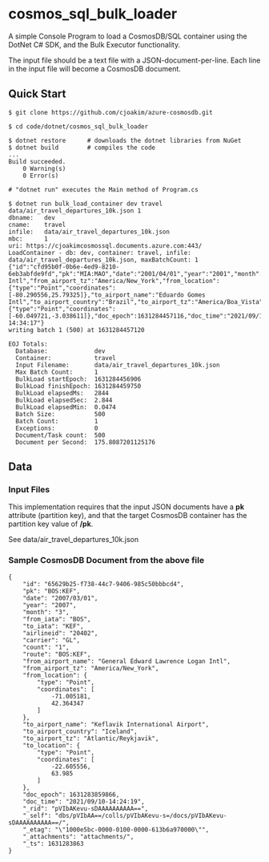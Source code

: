 # cosmos_sql_bulk_loader

A simple Console Program to load a CosmosDB/SQL container
using the DotNet C# SDK, and the Bulk Executor functionality.

The input file should be a text file with a JSON-document-per-line.
Each line in the input file will become a CosmosDB document.

## Quick Start

```
$ git clone https://github.com/cjoakim/azure-cosmosdb.git 

$ cd code/dotnet/cosmos_sql_bulk_loader

$ dotnet restore      # downloads the dotnet libraries from NuGet 
$ dotnet build        # compiles the code
...
Build succeeded.
    0 Warning(s)
    0 Error(s)

# "dotnet run" executes the Main method of Program.cs

$ dotnet run bulk_load_container dev travel data/air_travel_departures_10k.json 1
dbname:   dev
cname:    travel
infile:   data/air_travel_departures_10k.json
mbc:      1
uri: https://cjoakimcosmossql.documents.azure.com:443/
LoadContainer - db: dev, container: travel, infile: data/air_travel_departures_10k.json, maxBatchCount: 1
{"id":"cfd95b0f-0b6e-4ed9-8210-6eb3abfde9fd","pk":"MIA:MAO","date":"2001/04/01","year":"2001","month":"4","from_iata":"MIA","to_iata":"MAO","airlineid":"20149","carrier":"PRQ","count":"4","route":"MIA:MAO","from_airport_name":"Miami Intl","from_airport_tz":"America/New_York","from_location":{"type":"Point","coordinates":[-80.290556,25.79325]},"to_airport_name":"Eduardo Gomes Intl","to_airport_country":"Brazil","to_airport_tz":"America/Boa_Vista","to_location":{"type":"Point","coordinates":[-60.049721,-3.038611]},"doc_epoch":1631284457116,"doc_time":"2021/09/10-14:34:17"}
writing batch 1 (500) at 1631284457120

EOJ Totals:
  Database:             dev
  Container:            travel
  Input Filename:       data/air_travel_departures_10k.json
  Max Batch Count:      1
  BulkLoad startEpoch:  1631284456906
  BulkLoad finishEpoch: 1631284459750
  BulkLoad elapsedMs:   2844
  BulkLoad elapsedSec:  2.844
  BulkLoad elapsedMin:  0.0474
  Batch Size:           500
  Batch Count:          1
  Exceptions:           0
  Document/Task count:  500
  Document per Second:  175.8087201125176
```


## Data 

### Input Files

This implementation requires that the input JSON documents have a **pk**
attribute (partition key), and that the target CosmosDB container has the
partition key value of **/pk**.

See data/air_travel_departures_10k.json

### Sample CosmosDB Document from the above file

```
{
    "id": "65629b25-f738-44c7-9406-985c50bbbcd4",
    "pk": "BOS:KEF",
    "date": "2007/03/01",
    "year": "2007",
    "month": "3",
    "from_iata": "BOS",
    "to_iata": "KEF",
    "airlineid": "20402",
    "carrier": "GL",
    "count": "1",
    "route": "BOS:KEF",
    "from_airport_name": "General Edward Lawrence Logan Intl",
    "from_airport_tz": "America/New_York",
    "from_location": {
        "type": "Point",
        "coordinates": [
            -71.005181,
            42.364347
        ]
    },
    "to_airport_name": "Keflavik International Airport",
    "to_airport_country": "Iceland",
    "to_airport_tz": "Atlantic/Reykjavik",
    "to_location": {
        "type": "Point",
        "coordinates": [
            -22.605556,
            63.985
        ]
    },
    "doc_epoch": 1631283859866,
    "doc_time": "2021/09/10-14:24:19",
    "_rid": "pVIbAKevu-sDAAAAAAAAAA==",
    "_self": "dbs/pVIbAA==/colls/pVIbAKevu-s=/docs/pVIbAKevu-sDAAAAAAAAAA==/",
    "_etag": "\"1000e5bc-0000-0100-0000-613b6a970000\"",
    "_attachments": "attachments/",
    "_ts": 1631283863
}
```
